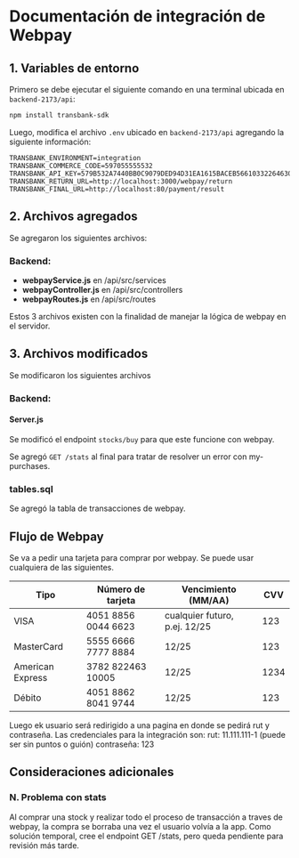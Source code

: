 # Documentación de integración de Webpay

## 1. Variables de entorno

Primero se debe ejecutar el siguiente comando en una terminal ubicada en `backend-2173/api`:
```bash
npm install transbank-sdk
```
Luego, modifica el archivo `.env` ubicado en `backend-2173/api` agregando la siguiente información:
```
TRANSBANK_ENVIRONMENT=integration
TRANSBANK_COMMERCE_CODE=597055555532
TRANSBANK_API_KEY=579B532A7440BB0C9079DED94D31EA1615BACEB56610332264630D42D0A36B1C
TRANSBANK_RETURN_URL=http://localhost:3000/webpay/return
TRANSBANK_FINAL_URL=http://localhost:80/payment/result
```


## 2. Archivos agregados

Se agregaron los siguientes archivos:

### Backend:

- **webpayService.js** en /api/src/services
- **webpayController.js** en /api/src/controllers
- **webpayRoutes.js** en /api/src/routes

Estos 3 archivos existen con la finalidad de manejar la lógica de webpay en el servidor.

## 3. Archivos modificados

Se modificaron los siguientes archivos

### Backend:

#### Server.js
Se modificó el endpoint `stocks/buy` para que este funcione con webpay.

Se agregó `GET /stats` al final para tratar de resolver un error con my-purchases.

### tables.sql

Se agregó la tabla de transacciones de webpay.


## Flujo de Webpay

Se va a pedir una tarjeta para comprar por webpay. Se puede usar cualquiera de las siguientes.

| Tipo             | Número de tarjeta   | Vencimiento (MM/AA)           | CVV  |
| ---------------- | ------------------- | ----------------------------- | ---- |
| VISA             | 4051 8856 0044 6623 | cualquier futuro, p.ej. 12/25 | 123  |
| MasterCard       | 5555 6666 7777 8884 | 12/25                         | 123  |
| American Express | 3782 822463 10005   | 12/25                         | 1234 |
| Débito           | 4051 8862 8041 9744 | 12/25                         | 123  |

Luego ek usuario será redirigido a una pagina en donde se pedirá rut y contraseña.
Las credenciales para la integración son:
rut: 11.111.111-1 (puede ser sin puntos o guión)
contraseña: 123


## Consideraciones adicionales

### N. Problema con stats

Al comprar una stock y realizar todo el proceso de transacción a traves de webpay, la compra se borraba una vez el usuario volvía a la app.
Como solución temporal, cree el endpoint GET /stats, pero queda pendiente para revisión más tarde.
